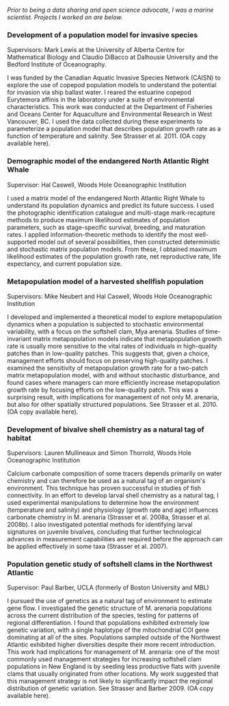 _Prior to being a data sharing and open science advocate, I was a marine scientist. Projects I worked on are below._

### Development of a population model for invasive species

Supervisors: Mark Lewis at the University of Alberta Centre for Mathematical Biology and Claudio DiBacco at Dalhousie University and the Bedford Institute of Oceanography.

I was funded by the Canadian Aquatic Invasive Species Network (CAISN) to explore the use of copepod population models to understand the potential for invasion via ship ballast water.  I reared the estuarine copepod Eurytemora affinis in the laboratory under a suite of environmental characteristics.  This work was conducted at the Department of Fisheries and Oceans Center for Aquaculture and Environmental Research in West Vancouver, BC.  I used the data collected during these experiments to parameterize a population model that describes population growth rate as a function of temperature and salinity.  See Strasser et al. 2011. (OA copy available here).

### Demographic model of the endangered North Atlantic Right Whale

Supervisor: Hal Caswell, Woods Hole Oceanographic Institution

I used a matrix model of the endangered North Atlantic Right Whale to understand its population dynamics and predict its future success.  I used the photographic identification catalogue and multi-stage mark-recapture methods to produce maximum likelihood estimates of population parameters, such as stage-specific survival, breeding, and maturation rates. I applied information-theoretic methods to identify the most well-supported model out of several possibilities, then constructed deterministic and stochastic matrix population models.  From these, I obtained maximum likelihood estimates of the population growth rate, net reproductive rate, life  expectancy, and current population size.

### Metapopulation model of a harvested shellfish population

Supervisors: Mike Neubert and Hal Caswell, Woods Hole Oceanographic Institution

I developed and implemented a theoretical model to explore metapopulation dynamics when a population is subjected to stochastic environmental variability, with a focus on the softshell clam, Mya arenaria.  Studies of time-invariant matrix metapopulation models indicate that metapopulation growth rate is usually more sensitive to the vital rates of individuals in high-quality patches than in low-quality patches. This suggests that, given a choice, management efforts should focus on preserving high-quality patches. I examined the sensitivity of metapopulation growth rate for a two-patch matrix metapopulation model, with and without stochastic disturbance, and found cases where managers can more efficiently increase metapopulation growth rate by focusing efforts on the low-quality patch.  This was a surprising result, with implications for management of not only M. arenaria, but also for other spatially structured populations. See Strasser et al. 2010. (OA copy available here).

### Development of bivalve shell chemistry as a natural tag of habitat

Supervisors: Lauren Mullineaux and Simon Thorrold, Woods Hole Oceanographic Institution

Calcium carbonate composition of some tracers depends primarily on water chemistry and can therefore be used as a natural tag of an organism's environment.  This technique has proven successful in studies of fish connectivity.  In an effort to develop larval shell chemistry as a natural tag, I used experimental manipulations to determine how the environment (temperature and salinity) and physiology (growth rate and age) influences carbonate chemistry in M. arenaria (Strasser et al. 2008a, Strasser et al. 2008b).  I also investigated potential methods for identifying larval signatures on juvenile bivalves, concluding that further technological advances in measurement capabilities are required before the approach can be applied effectively in some taxa (Strasser et al. 2007).

### Population genetic study of softshell clams in the Northwest Atlantic

Supervisor: Paul Barber, UCLA (formerly of Boston University and MBL)

I pursued the use of genetics as a natural tag of environment to estimate gene flow.  I investigated the genetic structure of M. arenaria populations across the current distribution of the species, testing for patterns of regional differentiation.  I found that populations exhibited extremely low genetic variation, with a single haplotype of the mitochondrial COI gene dominating at all of the sites. Populations sampled outside of the Northwest Atlantic exhibited higher diversities despite their more recent introduction.  This work had implications for management of M. arenaria: one of the most commonly used management strategies for increasing softshell clam populations in New England is by seeding less productive flats with juvenile clams that usually originated from other locations. My work suggested that this management strategy is not likely to significantly impact the regional distribution of genetic variation. See Strasser and Barber 2009. (OA copy available here).